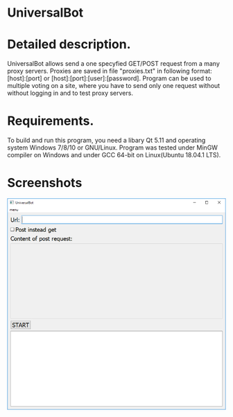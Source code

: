 # UniversalBot

# Detailed description.
UniversalBot allows send a one specyfied GET/POST request from a many proxy servers.
Proxies are saved in file "proxies.txt" in following format: [host]:[port] or [host]:[port]:[user]:[password].
Program can be used to multiple voting on a site, where you have to send only one request without without logging in and to test proxy servers.

# Requirements.
To build and run this program, you need a libary Qt 5.11 and operating system Windows 7/8/10 or GNU/Linux. 
Program was tested under MinGW compiler on Windows and under GCC 64-bit on Linux(Ubuntu 18.04.1 LTS).

# Screenshots
![Window](https://raw.githubusercontent.com/arkadiusz97/UniversalBot/master/screenshots/Window.png)
